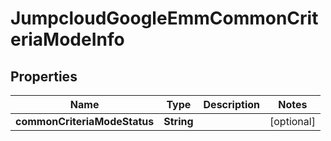 

# JumpcloudGoogleEmmCommonCriteriaModeInfo


## Properties

| Name | Type | Description | Notes |
|------------ | ------------- | ------------- | -------------|
|**commonCriteriaModeStatus** | **String** |  |  [optional] |



